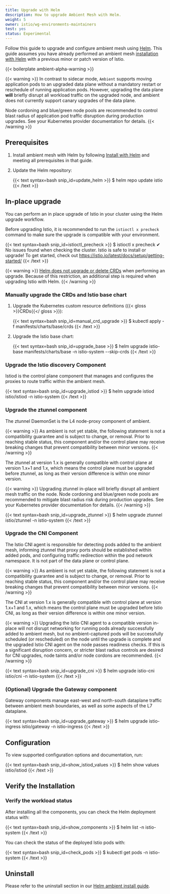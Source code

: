 ```yaml
---
title: Upgrade with Helm
description: How to upgrade Ambient Mesh with Helm.
weight: 5
owner: istio/wg-environments-maintainers
test: yes
status: Experimental
---
```


Follow this guide to upgrade and configure ambient mesh using
[Helm](https://helm.sh/docs/).  This guide assumes you have already performed an ambient mesh
[installation with Helm](/docs/ops/ambient/install/helm-installation/) with a previous minor or patch version of Istio.

{{< boilerplate ambient-alpha-warning >}}

{{< warning >}}
In contrast to sidecar mode, `Ambient` supports moving application pods to an upgraded data plane without a mandatory restart or reschedule of running application pods. However, upgrading the data plane **will** briefly disrupt all workload traffic on the upgraded node, and ambient does not currently support canary upgrades of the data plane.

Node cordoning and blue/green node pools are recommended to control blast radius of application pod traffic disruption during production upgrades. See your Kubernetes provider documentation for details.
{{< /warning >}}

## Prerequisites

1. Install ambient mesh with Helm by following [Install with Helm](/docs/ops/ambient/install/helm-installation/) and meeting all prerequisites in that guide.

1. Update the Helm repository:

    {{< text syntax=bash snip_id=update_helm >}}
    $ helm repo update istio
    {{< /text >}}

## In-place upgrade

You can perform an in place upgrade of Istio in your cluster using the Helm
upgrade workflow.

Before upgrading Istio, it is recommended to run the `istioctl x precheck` command to make sure the upgrade is compatible with your environment.

{{< text syntax=bash snip_id=istioctl_precheck >}}
$ istioctl x precheck
✔ No issues found when checking the cluster. Istio is safe to install or upgrade!
  To get started, check out <https://istio.io/latest/docs/setup/getting-started/>
{{< /text >}}

{{< warning >}}
[Helm does not upgrade or delete CRDs](https://helm.sh/docs/chart_best_practices/custom_resource_definitions/#some-caveats-and-explanations) when performing an upgrade. Because of this restriction, an additional step is required when upgrading Istio with Helm.
{{< /warning >}}

### Manually upgrade the CRDs and Istio base chart

1. Upgrade the Kubernetes custom resource definitions ({{< gloss >}}CRDs{{</ gloss >}}):

    {{< text syntax=bash snip_id=manual_crd_upgrade >}}
    $ kubectl apply -f manifests/charts/base/crds
    {{< /text >}}

1. Upgrade the Istio base chart:

    {{< text syntax=bash snip_id=upgrade_base >}}
    $ helm upgrade istio-base manifests/charts/base -n istio-system --skip-crds
    {{< /text >}}

### Upgrade the Istio discovery Component

Istiod is the control plane component that manages and configures the proxies to route traffic within the ambient mesh.

{{< text syntax=bash snip_id=upgrade_istiod >}}
$ helm upgrade istiod istio/istiod -n istio-system
{{< /text >}}

### Upgrade the ztunnel component

The ztunnel DaemonSet is the L4 node-proxy component of ambient.

{{< warning >}}
As ambient is not yet stable, the following statement is not a compatibility guarantee and is subject to change, or removal. Prior to reaching stable status, this component and/or the control plane may receive breaking changes that prevent compatibility between minor versions.
{{< /warning >}}

The ztunnel at version 1.x is generally compatible with control plane at version 1.x+1 and 1.x, which means the control plane must be upgraded before ztunnel, as long as their version difference is within one minor version.

{{< warning >}}
Upgrading ztunnel in-place will briefly disrupt all ambient mesh traffic on the node.
Node cordoning and blue/green node pools are recommended to mitigate blast radius risk during production upgrades. See your Kubernetes provider documentation for details.
{{< /warning >}}

{{< text syntax=bash snip_id=upgrade_ztunnel >}}
$ helm upgrade ztunnel istio/ztunnel -n istio-system
{{< /text >}}

### Upgrade the CNI Component

The Istio CNI agent is responsible for detecting pods added to the ambient mesh, informing ztunnel that proxy ports should be established within added pods, and configuring traffic redirection within the pod network namespace. It is not part of the data plane or control plane.

{{< warning >}}
As ambient is not yet stable, the following statement is not a compatibility guarantee and is subject to change, or removal. Prior to reaching stable status, this component and/or the control plane may receive breaking changes that prevent compatibility between minor versions.
{{< /warning >}}

The CNI at version 1.x is generally compatible with control plane at version 1.x+1 and 1.x, which means the control plane must be upgraded before Istio CNI, as long as their version difference is within one minor version.

{{< warning >}}
Upgrading the Istio CNI agent to a compatible version in-place will not disrupt networking for running pods already successfully added to ambient mesh, but no ambient-captured pods will be successfully scheduled (or rescheduled) on the node until the upgrade is complete and the upgraded Istio CNI agent on the node passes readiness checks. If this is a significant disruption concern, or stricter blast radius controls are desired for CNI upgrades, node taints and/or node cordons are recommended.
{{< /warning >}}

{{< text syntax=bash snip_id=upgrade_cni >}}
$ helm upgrade istio-cni istio/cni -n istio-system
{{< /text >}}

### (Optional) Upgrade the Gateway component

Gateway components manage east-west and north-south dataplane traffic between ambient mesh boundaries, as well as some aspects of the L7 dataplane.

{{< text syntax=bash snip_id=upgrade_gateway >}}
$ helm upgrade istio-ingress istio/gateway -n istio-ingress
{{< /text >}}

## Configuration

To view supported configuration options and documentation, run:

{{< text syntax=bash snip_id=show_istiod_values >}}
$ helm show values istio/istiod
{{< /text >}}

## Verify the Installation

### Verify the workload status

After installing all the components, you can check the Helm deployment status with:

{{< text syntax=bash snip_id=show_components >}}
$ helm list -n istio-system
{{< /text >}}

You can check the status of the deployed Istio pods with:

{{< text syntax=bash snip_id=check_pods >}}
$ kubectl get pods -n istio-system
{{< /text >}}

## Uninstall

Please refer to the uninstall section in our [Helm ambient install guide](/docs/ops/ambient/install/helm-installation/#uninstall).
